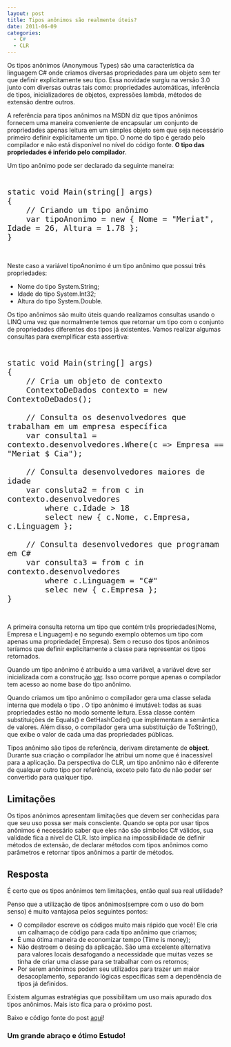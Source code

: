 ```yaml
---
layout: post
title: Tipos anônimos são realmente úteis?
date: 2011-06-09
categories:
  - C#
  - CLR
---
```


Os tipos anônimos (Anonymous Types) são uma característica da linguagem C# onde criamos diversas propriedades para um objeto sem ter que definir explicitamente seu tipo. Essa novidade surgiu na versão 3.0 junto com diversas outras tais como: propriedades automáticas, inferência de tipos, inicializadores de objetos, expressões lambda, métodos de extensão dentre outros.

A referência para tipos anônimos na MSDN diz que tipos anônimos fornecem uma maneira conveniente de encapsular um conjunto de propriedades apenas leitura em um simples objeto sem que seja necessário primeiro definir explicitamente um tipo. O nome do tipo é gerado pelo compilador e não está disponível no nível do código fonte. <strong>O tipo das propriedades é inferido pelo compilador</strong>.

Um tipo anônimo pode ser declarado da seguinte maneira:

<pre style="font-size: 16pt !important">
<code class="javascript">
static void Main(string[] args)
{
    // Criando um tipo anônimo
    var tipoAnonimo = new { Nome = "Meriat", Idade = 26, Altura = 1.78 };
}
</code>
</pre>

Neste caso a variável tipoAnonimo é um tipo anônimo que possui três propriedades:

* Nome do tipo System.String;
* Idade do tipo System.Int32;
* Altura do tipo System.Double.


Os tipo anônimos são muito úteis quando realizamos consultas usando o LINQ uma vez que normalmente temos que retornar um tipo com o conjunto de propriedades diferentes dos tipos já existentes. Vamos realizar algumas consultas para exemplificar esta assertiva:

<pre style="font-size: 16pt !important">
<code class="javascript">
static void Main(string[] args)
{
    // Cria um objeto de contexto
    ContextoDeDados contexto = new ContextoDeDados();
    
    // Consulta os desenvolvedores que trabalham em um empresa específica
    var consulta1 = contexto.desenvolvedores.Where(c => Empresa == "Meriat $ Cia");
    
    // Consulta desenvolvedores maiores de idade
    var consluta2 = from c in contexto.desenvolvedores
        where c.Idade > 18
        select new { c.Nome, c.Empresa, c.Linguagem };
    
    // Consulta desenvolvedores que programam em C#
    var consulta3 = from c in contexto.desenvolvedores
        where c.Linguagem = "C#"
        selec new { c.Empresa };
}
</code>
</pre>

A primeira consulta retorna um tipo que contém três propriedades(Nome, Empresa e Linguagem) e no segundo exemplo obtemos um tipo com apenas uma propriedade( Empresa). Sem o recuso dos tipos anônimos teríamos que definir explicitamente a classe para representar os tipos retornados.

Quando um tipo anônimo é atribuído a uma variável, a variável deve ser inicializada com a construção <a href="http://msdn.microsoft.com/pt-br/library/bb383973.aspx">var</a>. Isso ocorre porque apenas o compilador tem acesso ao nome base do tipo anônimo.


Quando criamos um tipo anônimo o compilador gera uma classe selada interna que modela o tipo . O tipo anônimo é imutável: todas as suas propriedades estão no modo somente leitura. Essa classe contém substituições de Equals() e GetHashCode() que implementam a semântica de valores. Além disso, o compilador gera uma substituição de ToString(), que exibe o valor de cada uma das propriedades públicas.

Tipos anônimo são tipos de referência, derivam diretamente de <strong>object</strong>. Durante sua criação o compilador lhe atribui um nome que é inacessível para a aplicação. Da perspectiva do CLR, um tipo anônimo não é diferente de qualquer outro tipo por referência, exceto pelo fato de não poder ser convertido para qualquer tipo.


## Limitações

Os tipos anônimos apresentam limitações que devem ser conhecidas para que seu uso possa ser mais consciente. Quando se opta por usar tipos anônimos é necessário saber que eles não são símbolos C# válidos, sua validade fica a nível de CLR. Isto implica na impossibilidade de definir métodos de extensão, de declarar métodos com tipos anônimos como parâmetros e retornar tipos anônimos a partir de métodos.


## Resposta

É certo que os tipos anônimos tem limitações, então qual sua real utilidade?

Penso que a utilização de tipos anônimos(sempre com o uso do bom senso) é muito vantajosa pelos seguintes pontos:

* O compilador escreve os códigos muito mais rápido que você! Ele cria um calhamaço de código para cada tipo anônimo que criamos;
* É uma ótima maneira de economizar tempo (Time is money);
* Não destroem o desing da aplicação. São uma excelente alternativa para valores locais desafogando a necessidade que muitas vezes se tinha de criar uma classe para se trabalhar com os retornos;
* Por serem anônimos podem seu utilizados para trazer um maior desacoplamento, separando lógicas específicas sem a dependência de tipos já definidos.
 

Existem algumas estratégias que possibilitam um uso mais apurado dos tipos anônimos. Mais isto fica para o próximo post.

<p>Baixo e código fonte do post <a href="httpcid-bd055aa47a388023.office.live.comself.aspx.PublicTiposAnonimos.rar" target="_blank">aqui</a>!</p>

### Um grande abraço e ótimo Estudo!
